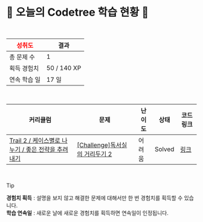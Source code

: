 # 🌲 오늘의 Codetree 학습 현황 🌲

<br />

| <span style="color:red;display:block;text-align:center;"> **성취도**</span> | 결과 |
|---|---|
| 총 문제 수 | 1 |
| 획득 경험치 | 50 / 140 XP |
| 연속 학습 일 | 17 일 |

<br />

|커리큘럼|문제|난이도|상태|코드 링크|
|---|---|---|---|---|
|[Trail 2 / 케이스별로 나누기 / 좋은 전략을 추려내기](https://www.codetree.ai/trail-info/novice-mid/)|[[Challenge]독서실의 거리두기 2](https://www.codetree.ai/trails/complete/curated-cards/challenge-study-cafe-keeping-distance-2/)|어려움|Solved|[링크](https://github.com/Yoo-han-jun/codetree-TILs/blob/main/250311/%EB%8F%85%EC%84%9C%EC%8B%A4%EC%9D%98%20%EA%B1%B0%EB%A6%AC%EB%91%90%EA%B8%B0%202/study-cafe-keeping-distance-2.py)|


<br />

> [!TIP]
> **경험치 획득** : 설명을 보지 않고 해결한 문제에 대해서만 한 번 경험치를 획득할 수 있습니다.  
> **학습 연속일** : 새로운 날에 새로운 경험치를 획득하면 연속일이 인정됩니다.

